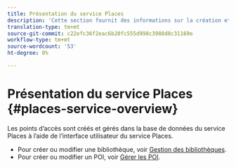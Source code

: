 ```yaml
---
title: Présentation du service Places
description: 'Cette section fournit des informations sur la création et l’utilisation de points d’intérêt (POI). '
translation-type: tm+mt
source-git-commit: c22efc36f2eac6b20fc555d998c3988d8c31169e
workflow-type: tm+mt
source-wordcount: '53'
ht-degree: 0%

---
```



# Présentation du service Places {#places-service-overview}

Les points d’accès sont créés et gérés dans la base de données du service Places à l’aide de l’interface utilisateur du service Places.

* Pour créer ou modifier une bibliothèque, voir [Gestion des bibliothèques](/help/poi-mgmt-ui/manage-libraries-in-the-places-ui.md).
* Pour créer ou modifier un POI, voir [Gérer les POI](/help/poi-mgmt-ui/managing-pois-in-the-places-ui.md).
